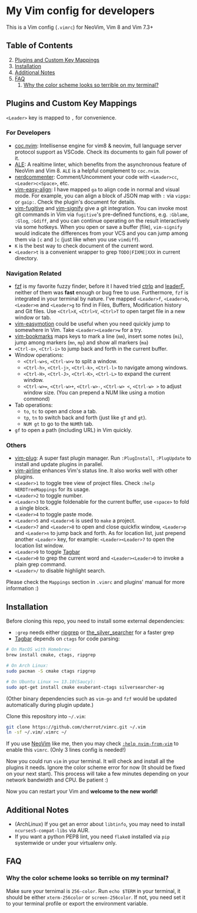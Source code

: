 # My Vim config for developers

This is a Vim config (`.vimrc`) for NeoVim, Vim 8 and Vim 7.3+

## Table of Contents
2. [Plugins and Custom Key Mappings](#plugins-and-custom-key-mappings)
3. [Installation](#installation)
4. [Additional Notes](#additional-notes)
5. [FAQ](#faq)
    1. [Why the color scheme looks so terrible on my terminal?](#256-color)

<a name="plugins-and-custom-key-mappings"></a>
## Plugins and Custom Key Mappings

`<Leader>` key is mapped to `,` for convenience.

### For Developers

- [coc.nvim][coc]: Intellisense engine for vim8 & neovim, full language server protocol support as VSCode. Check its documents to gain full power of it.
- [ALE][ale]: A realtime linter, which benefits from the asynchronous feature of NeoVim and Vim 8. `ALE` is a helpful complement to `coc.nvim`.
- [nerdcommenter][nerdcommenter]: Comment/Uncomment your code with `<Leader>cc`, `<Leader>c<Space>`, etc.
- [vim-easy-align][easyalign]: I have mapped `ga` to align code in normal and visual mode. For example, you can align a block of JSON map with `:` via `vipga:` or `gaip:`. Check the plugin's document for details.
- [vim-fugitive][fugitive] and [vim-signify][signify] give a git integration. You can invoke most git commands in Vim via `fugitive`'s pre-defined functions, e.g. `:Gblame`, `:Glog`, `:Gdiff`, and you can continue operating on the result interactively via some hotkeys. When you open or save a buffer (file), `vim-signify` would indicate the differences from your VCS and you can jump among them via `[c` and `]c` (just like when you use `vimdiff`).
- `K` is the best way to check document of the current word.
- `<Leader>t` is a convenient wrapper to grep `TODO|FIXME|XXX` in current directory.

### Navigation Related

- [fzf][fzf] is my favorite fuzzy finder, before it I haved tried [ctrlp][ctrlp] and [leaderF][leaderF], neither of them was **fast** enough or bug free to use. Furthermore, `fzf` is integrated in your terminal by nature. I've mapped `<Leader>f`, `<Leader>b`, `<Leader>m` and `<Leader>g` to find in Files, Buffers, Modification history and Git files. Use `<Ctrl>X`, `<Ctrl>V`, `<Ctrl>T` to open target file in a new window or tab.
- [vim-easymotion][easymotion] could be useful when you need quickly jump to somewhere in Vim. Take `<Leader><Leader>w` for a try.
- [vim-bookmarks][vim-bookmarks] maps keys to mark a line (`mm`), insert some notes (`mi`), jump among markers (`mn`, `mp`) and show all markers (`ma`)
- `<Ctrl-o>`, `<Ctrl-i>` to jump back and forth in the current buffer.
- Window operations:
    - `<Ctrl-w>s`, `<Ctrl-w>v` to split a window.
    - `<Ctrl-h>`, `<Ctrl-j>`, `<Ctrl-k>`, `<Ctrl-l>` to navigate among windows.
    - `<Ctrl-H>`, `<Ctrl-J>`, `<Ctrl-K>`, `<Ctrl-L>` to expand the current window.
    - `<Ctrl-w>=`, `<Ctrl-w>+`, `<Ctrl-w>-`, `<Ctrl-w> <`, `<Ctrl-w> >` to adjust window size. (You can prepend a NUM like using a motion commond)
- Tab operations:
    - `to`, `tc` to open and close a tab.
    - `tp`, `tn` to switch back and forth (just like `gT` and `gt`).
    - `NUM gt` to go to the `NUM`th tab.
- `gf` to open a path (including URL) in Vim quickly.

### Others

- [vim-plug][vim-plug]: A super fast plugin manager. Run `:PlugInstall`, `:PlugUpdate` to install and update plugins in parallel.
- [vim-airline][vim-airline] enhances Vim's status line. It also works well with other plugins.
- `<Leader>1` to toggle tree view of project files. Check `:help NERDTreeMappings` for its usage.
- `<Leader>2` to toggle number.
- `<Leader>3` to toggle foldenable for the current buffer, use `<space>` to fold a single block.
- `<Leader>4` to toggle paste mode.
- `<Leader>5` and `<Leader>6` is used to `make` a project.
- `<Leader>7` and `<Leader>8` to open and close quickfix window, `<Leader>p` and `<Leader>n` to jump back and forth. As for location list, just prepend another `<Leader>` key, for example: `<Leader><Leader>7` to open the location list window.
- `<Leader>9` to toggle [Tagbar][tagbar]
- `<Leader>0` to grep the current word and `<Leader><Leader>0` to invoke a plain grep command.
- `<Leader>/` to disable highlight search.

Please check the `Mappings` section in `.vimrc` and plugins' manual for more information :)

<a name="installation"></a>
## Installation

Before cloning this repo, you need to install some external dependencies:

- `:grep` needs either [ripgrep][ripgrep] or [the_silver_searcher][silver] for a faster grep
- [Tagbar][tagbar] depends on `ctags` for code parsing:

```bash
# On MacOS with Homebrew:
brew install cmake, ctags, ripgrep

# On Arch Linux:
sudo pacman -S cmake ctags ripgrep

# On Ubuntu Linux >= 13.10(Saucy):
sudo apt-get install cmake exuberant-ctags silversearcher-ag
```

(Other binary dependencies such as `vim-go` and `fzf` would be updated automatically during plugin update.)

Clone this repository into `~/.vim`:

```bash
git clone https://github.com/cherrot/vimrc.git ~/.vim
ln -sf ~/.vim/.vimrc ~/
```

If you use [NeoVim](https://neovim.io/) like me, then you may check [`:help nvim-from-vim`][nvim-from-vim] to enable this `vimrc`. (Only 3 lines config is needed!)

Now you could run `vim` in your terminal. It will check and install all the plugins it needs.
Ignore the color scheme error for now (It should be fixed on your next start). This process will take a few minutes depending on your network bandwidth and CPU. Be patient :)

Now you can restart your Vim and **welcome to the new world!**

<a name="additional-notes"></a>
## Additional Notes

- (ArchLinux) If you get an error about `libtinfo`, you may need to install `ncurses5-compat-libs` via AUR.
- If you want a python PEP8 lint, you need `flake8` installed via `pip` systemwide or under your virtualenv only.


<a name="faq"></a>
## FAQ

<a name="256-color"></a>
### Why the color scheme looks so terrible on my terminal?

Make sure your ternimal is `256-color`. Run `echo $TERM` in your terminal,
it should be either `xterm-256color` or `screen-256color`. If not, you need set it to your 
terminal profile or export the environment variable.


[nvim-from-vim]: https://neovim.io/doc/user/nvim.html#nvim-from-vim
[coc]: https://github.com/neoclide/coc.nvim "Intellisense engine for vim8 & neovim, full language server protocol support as VSCode"
[vim-plug]: https://github.com/junegunn/vim-plug "vim-plug: Minimalist Vim Plugin Manager"
[vim-airline]: https://github.com/bling/vim-airline
[fzf]: https://github.com/junegunn/fzf "fzf: A command-line fuzzy finder written in Go"
[ctrlp]: https://github.com/ctrlpvim/ctrlp.vim
[leaderF]: https://github.com/Yggdroot/LeaderF
[easymotion]: https://github.com/Lokaltog/vim-easymotion
[easyalign]: https://github.com/junegunn/vim-easy-align
[ag]: https://github.com/rking/ag.vim
[silver]: https://github.com/ggreer/the_silver_searcher
[tagbar]: https://github.com/majutsushi/tagbar
[neocomplete]: https://github.com/Shougo/neocomplete.vim
[ripgrep]: https://github.com/BurntSushi/ripgrep
[vim-go]: https://github.com/fatih/vim-go
[ale]: https://github.com/w0rp/ale
[nerdtree]: https://github.com/scrooloose/nerdtree
[fugitive]: https://github.com/tpope/vim-fugitive
[signify]: https://github.com/mhinz/vim-signify
[vim-bookmarks]: https://github.com/MattesGroeger/vim-bookmarks
[nerdcommenter]: https://github.com/scrooloose/nerdcommenter
